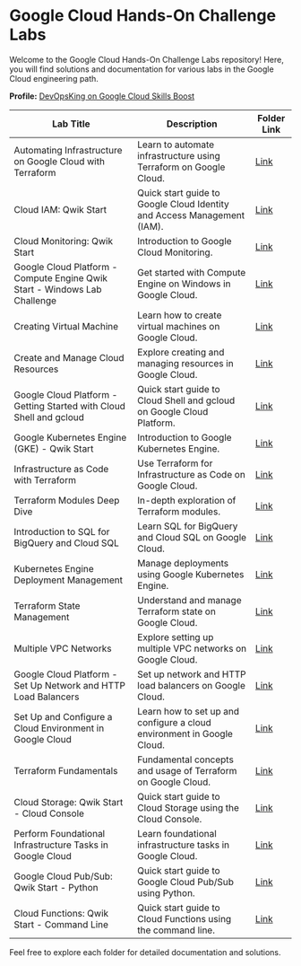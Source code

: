 # Google Cloud Hands-On Challenge Labs

Welcome to the Google Cloud Hands-On Challenge Labs repository! Here, you will find solutions and documentation for various labs in the Google Cloud engineering path.

**Profile:** [DevOpsKing on Google Cloud Skills Boost](https://www.cloudskillsboost.google/public_profiles/373d33ab-7bd2-40c7-b56a-37e5579bc280)

| Lab Title | Description | Folder Link |
|-----------|-------------|-------------|
| Automating Infrastructure on Google Cloud with Terraform | Learn to automate infrastructure using Terraform on Google Cloud. | [Link](https://github.com/Dev0psKing/Google-Cloud-Hands_On/tree/master/Automating%20Infrastructure%20on%20Google%20Cloud%20with%20Terraform) |
| Cloud IAM: Qwik Start | Quick start guide to Google Cloud Identity and Access Management (IAM). | [Link](https://github.com/Dev0psKing/Google-Cloud-Hands_On/tree/master/Cloud%20IAM%3A%20Qwik%20Start) |
| Cloud Monitoring: Qwik Start | Introduction to Google Cloud Monitoring. | [Link](https://github.com/Dev0psKing/Google-Cloud-Hands_On/tree/master/Cloud%20Monitoring%3A%20Qwik%20Start) |
| Google Cloud Platform - Compute Engine Qwik Start - Windows Lab Challenge | Get started with Compute Engine on Windows in Google Cloud. | [Link](https://github.com/Dev0psKing/Google-Cloud-Hands_On/tree/master/Compute%20Engine%3A%20Qwik%20Start%20-%20Windows) |
| Creating Virtual Machine | Learn how to create virtual machines on Google Cloud. | [Link](https://github.com/Dev0psKing/Google-Cloud-Hands_On/tree/master/Creating%20Virtual%20Machine) |
| Create and Manage Cloud Resources | Explore creating and managing resources in Google Cloud. | [Link](https://github.com/Dev0psKing/Google-Cloud-Hands_On/tree/master/Creating%20and%20Managing%20Cloud%20Resources) |
| Google Cloud Platform - Getting Started with Cloud Shell and gcloud | Quick start guide to Cloud Shell and gcloud on Google Cloud Platform. | [Link](https://github.com/Dev0psKing/Google-Cloud-Hands_On/tree/master/Getting%20Started%20with%20Cloud%20Shell%20and%20gcloud) |
| Google Kubernetes Engine (GKE) - Qwik Start | Introduction to Google Kubernetes Engine. | [Link](https://github.com/Dev0psKing/Google-Cloud-Hands_On/tree/master/Google%20Kubernetes%20Engine%20(GKE)) |
| Infrastructure as Code with Terraform | Use Terraform for Infrastructure as Code on Google Cloud. | [Link](https://github.com/Dev0psKing/Google-Cloud-Hands_On/tree/master/Infrastructure%20as%20Code%20with%20Terraform) |
| Terraform Modules Deep Dive | In-depth exploration of Terraform modules. | [Link](https://github.com/Dev0psKing/Google-Cloud-Hands_On/tree/master/Interact%20with%20Terraform%20Modules) |
| Introduction to SQL for BigQuery and Cloud SQL | Learn SQL for BigQuery and Cloud SQL on Google Cloud. | [Link](https://github.com/Dev0psKing/Google-Cloud-Hands_On/tree/master/Introduction%20to%20SQL%20for%20BigQuery%20and%20Cloud%20SQL) |
| Kubernetes Engine Deployment Management | Manage deployments using Google Kubernetes Engine. | [Link](https://github.com/Dev0psKing/Google-Cloud-Hands_On/tree/master/Managing%20Deployments%20Using%20Kubernetes%20Engine) |
| Terraform State Management | Understand and manage Terraform state on Google Cloud. | [Link](https://github.com/Dev0psKing/Google-Cloud-Hands_On/tree/master/Managing%20Terraform%20State) |
| Multiple VPC Networks | Explore setting up multiple VPC networks on Google Cloud. | [Link](https://github.com/Dev0psKing/Google-Cloud-Hands_On/tree/master/Multiple%20VPC%20Networks) |
| Google Cloud Platform - Set Up Network and HTTP Load Balancers | Set up network and HTTP load balancers on Google Cloud. | [Link](https://github.com/Dev0psKing/Google-Cloud-Hands_On/tree/master/Set%20Up%20Network%20and%20HTTP%20Load%20Balancers) |
| Set Up and Configure a Cloud Environment in Google Cloud | Learn how to set up and configure a cloud environment in Google Cloud. | [Link](https://github.com/Dev0psKing/Google-Cloud-Hands_On/tree/master/Set%20Up%20and%20Configure%20a%20Cloud%20Environment%20in%20Google%20Cloud) |
| Terraform Fundamentals | Fundamental concepts and usage of Terraform on Google Cloud. | [Link](https://github.com/Dev0psKing/Google-Cloud-Hands_On/tree/master/Terraform%20Fundamentals) |
| Cloud Storage: Qwik Start - Cloud Console | Quick start guide to Cloud Storage using the Cloud Console. | [Link](https://github.com/Dev0psKing/Google-Cloud-Hands_On/tree/master/Cloud%20Storage%3A%20Qwik%20Start%20-%20Cloud%20Console) |
| Perform Foundational Infrastructure Tasks in Google Cloud | Learn foundational infrastructure tasks in Google Cloud. | [Link](https://github.com/Dev0psKing/Google-Cloud-Hands_On/blob/master/Perform%20Foundational%20Infrastructure%20Tasks%20in%20Google%20Cloud/README.md) |
| Google Cloud Pub/Sub: Qwik Start - Python | Quick start guide to Google Cloud Pub/Sub using Python. | [Link](https://github.com/Dev0psKing/Google-Cloud-Hands_On/tree/master/Google%20Cloud%20Pub/Sub%3A%20Qwik%20Start%20-%20Python) |
| Cloud Functions: Qwik Start - Command Line | Quick start guide to Cloud Functions using the command line. | [Link](https://github.com/Dev0psKing/Google-Cloud-Hands_On/blob/master/Cloud%20Functions:%20Qwik%20Start%20-%20Command%20Line/README.md) |

Feel free to explore each folder for detailed documentation and solutions.
